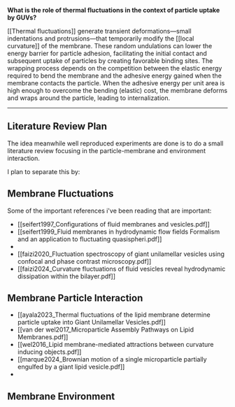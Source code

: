 **What is the role of thermal fluctuations in the context of particle uptake by GUVs?**

[[Thermal fluctuations]] generate transient deformations—small indentations and protrusions—that temporarily modify the [[local curvature]] of the membrane. These random undulations can lower the energy barrier for particle adhesion, facilitating the initial contact and subsequent uptake of particles by creating favorable binding sites.
The wrapping process depends on the competition between the elastic energy required to bend the membrane and the adhesive energy gained when the membrane contacts the particle. When the adhesive energy per unit area is high enough to overcome the bending (elastic) cost, the membrane deforms and wraps around the particle, leading to internalization.

---
## Literature Review Plan

The idea meanwhile well reproduced experiments are done is to do a small literature review focusing in the particle-membrane and environment interaction. 

I plan to separate this by: 

## Membrane Fluctuations
Some of the important references i've been reading that are important: 
- [[seifert1997_Configurations of fluid membranes and vesicles.pdf]]
- [[seifert1999_Fluid membranes in hydrodynamic flow fields Formalism and an application to fluctuating quasispheri.pdf]]
- 
- [[faizi2020_Fluctuation spectroscopy of giant unilamellar vesicles using confocal and phase contrast microscopy.pdf]]
- [[faizi2024_Curvature fluctuations of fluid vesicles reveal hydrodynamic dissipation within the bilayer.pdf]]


## Membrane Particle Interaction
- [[ayala2023_Thermal fluctuations of the lipid membrane determine particle uptake into Giant Unilamellar Vesicles.pdf]]
- [[van der wel2017_Microparticle Assembly Pathways on Lipid Membranes.pdf]]
- [[wel2016_Lipid membrane-mediated attractions between curvature inducing objects.pdf]]
- [[marque2024_Brownian motion of a single microparticle partially engulfed by a giant lipid vesicle.pdf]]
- 


## Membrane Environment 

